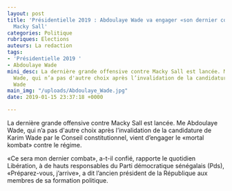 ```yaml
---
layout: post
title: 'Présidentielle 2019 : Abdoulaye Wade va engager «son dernier combat» contre
  Macky Sall'
categories: Politique
rubriques: Elections
auteurs: La redaction
tags:
- 'Présidentielle 2019 '
- Abdoulaye Wade
mini_desc: La dernière grande offensive contre Macky Sall est lancée. Me Abdoulaye
  Wade, qui n’a pas d'autre choix après l’invalidation de la candidature de Karim
  Wade
main_img: "/uploads/Abdoulaye_Wade.jpg"
date: 2019-01-15 23:37:18 +0000

---
```

La dernière grande offensive contre Macky Sall est lancée. Me Abdoulaye Wade, qui n’a pas d'autre choix après l’invalidation de la candidature de Karim Wade par le Conseil constitutionnel, vient d’engager le «mortal kombat» contre le régime.

«Ce sera mon dernier combat», a-t-il confié, rapporte le quotidien Libération, à de hauts responsables du Parti démocratique sénégalais (Pds), «Préparez-vous, j’arrive», a dit l’ancien président de la République aux membres de sa formation politique.